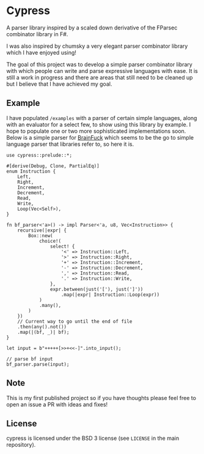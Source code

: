 # Cypress

A parser library inspired by a scaled down derivative of the FParsec combinator library in F#.

I was also inspired by chumsky a very elegant parser combinator library which I have enjoyed using!

The goal of this project was to develop a simple parser combinator library with which people can write and parse expressive languages with ease. It is still a work in progress and there are areas that still need to be cleaned up but I believe that I have achieved my goal.

## Example

I have populated `/examples` with a parser of certain simple languages, along with an evaluator for a select few, to show using this library by example. I hope to populate one or two more sophisticated implementations soon. Below is a simple parser for [BrainFuck](https://gist.github.com/roachhd/dce54bec8ba55fb17d3a) which seems to be the go to simple language parser that libraries refer to, so here it is.

```rust,ignore
use cypress::prelude::*;

#[derive(Debug, Clone, PartialEq)]
enum Instruction {
    Left,
    Right,
    Increment,
    Decrement,
    Read,
    Write,
    Loop(Vec<Self>),
}

fn bf_parser<'a>() -> impl Parser<'a, u8, Vec<Instruction>> {
    recursive(|expr| {
        Box::new(
            choice!(
                select! {
                    '<' => Instruction::Left,
                    '>' => Instruction::Right,
                    '+' => Instruction::Increment,
                    '-' => Instruction::Decrement,
                    ',' => Instruction::Read,
                    '.' => Instruction::Write,
                },
                expr.between(just('['), just(']'))
                    .map(|expr| Instruction::Loop(expr))
            )
            .many(),
        )
    })
    // Current way to go until the end of file
    .then(any().not())
    .map(|(bf, _)| bf);
}

let input = b"+++++[>>+<<-]".into_input();

// parse bf input
bf_parser.parse(input);
```

## Note

This is my first published project so if you have thoughts please feel free to open an issue a PR with ideas and fixes!

## License

cypress is licensed under the BSD 3 license (see `LICENSE` in the main repository).

